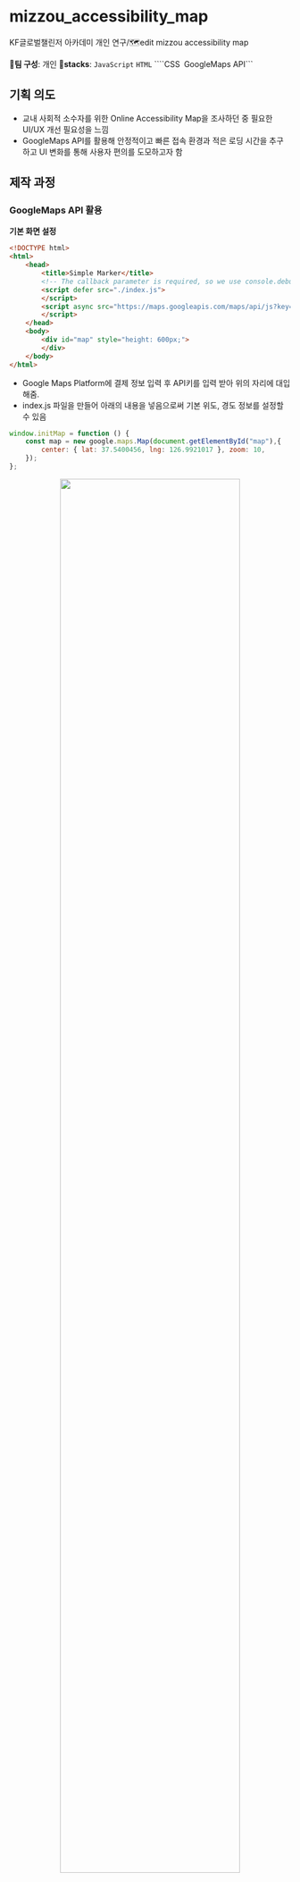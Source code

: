# mizzou_accessibility_map
KF글로벌챌린저 아카데미 개인 연구/🗺️edit mizzou accessibility map

👥**팀 구성**: 개인
🧰**stacks**: ```JavaScript``` ```HTML``` ````CSS``` ```GoogleMaps API```  

## 기획 의도
* 교내 사회적 소수자를 위한 Online Accessibility Map을 조사하던 중 필요한 UI/UX 개선 필요성을 느낌 
* GoogleMaps API를 활용해 안정적이고 빠른 접속 환경과 적은 로딩 시간을 추구하고 UI 변화를 통해 사용자 편의를 도모하고자 함  

## 제작 과정  
### GoogleMaps API 활용  
**기본 화면 설정**  
```HTML
<!DOCTYPE html>
<html>
    <head>
        <title>Simple Marker</title>
        <!-- The callback parameter is required, so we use console.debug as a noop -->
        <script defer src="./index.js">
        </script>
        <script async src="https://maps.googleapis.com/maps/api/js?key=<KEY>&callback=initMap">
        </script>
    </head>
    <body>
        <div id="map" style="height: 600px;">
        </div>
    </body>
</html>
```  
* Google Maps Platform에 결제 정보 입력 후 API키를 입력 받아 위의 <KEY> 자리에 대입해줌.  
* index.js 파일을 만들어 아래의 내용을 넣음으로써 기본 위도, 경도 정보를 설정할 수 있음  
```javascript
window.initMap = function () {
    const map = new google.maps.Map(document.getElementById("map"),{
        center: { lat: 37.5400456, lng: 126.9921017 }, zoom: 10,
    });
};
```  
<div align="center"><img src="https://img1.daumcdn.net/thumb/R1280x0/?scode=mtistory2&fname=https%3A%2F%2Fblog.kakaocdn.net%2Fdn%2FcLDqz4%2Fbtsz3ech8uc%2FC8ANyyFZPNGYKWrOnZF2lk%2Fimg.png" width=80% /></div>
<div align="center">fig 1. Google Maps 기본 좌표 설정 표시 화면</div>  

**Interactive Marker 사용**  
* ```google.maps.Marker.AdvancedMarkerElement```, ```PinElement```를 Import하는 것이 중요함  
```javascript
async function initMap(){
    const { Map } = await google.maps.importLibrary("maps");
    const { AdvancedMarkerElement, PinElement } = await google.maps.importLibrary("marker",
    );
    const { Place } = await google.maps.importLibrary("places");
    const map = new Map(document.getElementById("map"),{
        mapId: "965667819ca2549a",
        center: { lat: 38.94322600085267, lng: -92.32670309743948}, 
        zoom: 18,
        minZoom: 16,
        maxZoom: 20,
        gestureHandling: "cooperative",
    });
}
```  
**개발 과정 문제 해결**  
* HTML 파일 scripts 부분이 type="module"을 이용해 브라우저 없이 local로 html 파일을 열면 정상 작동을 확인할 수 없음.  
* 따라서, VSCode의 Extension 중 'Live Server'를 이용해 확인함.

### UI 수정  
* FontAwesome의 아이콘을 사용할 수 있는 코드 작성  
```javascript
function buildContent(property) {
  const content = document.createElement("div");

  // 아래 ${property.type}이 FontAwesome의 해당 icon을 사용하게 해준다.
  content.classList.add("property");
  content.innerHTML = `
    <div class="icon">
        <i aria-hidden="true" class="fa fa-icon fa-${property.type}" title="${property.type}"></i>
        <span class="fa-sr-only">${property.type}</span>
    </div>
}
```  
* 이외 버거메뉴 사용, zoom 기능 추가 및 아이콘 사용으로 사용자 편의를 고려해 디자인된 웹사이트를 제공

## 수정 결과  
![fig1](https://github.com/user-attachments/assets/20158465-3806-42ea-bebc-cdf8522be3ad)
![fig2](https://github.com/user-attachments/assets/1663e73b-ca0b-4ad5-bab9-794bcaf25401)
<div align="center"> fig 2. 위: 기존 디지털 지도 접속 후 표시창, 아래: 제안한 디지털 지도 접속 후 표시창 (동일 배속)</div>
